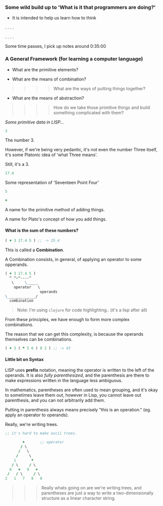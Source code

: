 ### Some wild build up to 'What is it that programmers are doing?'

- It is intended to help us learn how to think

. . . .


. . . .


Some time passes, I pick up notes around 0:35:00

### A General Framework (for learning a computer language)

- What are the primitive elements?

- What are the means of combination?

>>>> What are the ways of putting things together?

- What are the means of abstraction?

>>>> How do we take those primitive things and
     build something complicated with them?


_Some primitive data in LISP..._

```clojure
3
```

The number 3.

However, if we're being very pedantic, it's not even the number Three itself, it's some Platonic idea of 'what Three means'.

Still, it's a 3.

```clojure
17.4
```

Some representation of 'Seventeen Point Four'

```clojure
5
```

```clojure
+
```

A name for the primitive method of adding things.

A name for Plato's concept of how you add things.

#### What is the sum of these numbers?

```clojure
( + 3 17.4 5 ) ;; -> 25.4
```

This is called a **Combination**.

A Combination consists, in general, of applying an operator to some opperands.

```clojure
( + 3 17.4 5 )
  ^ ^-^----^
   \     \_____
    operator   \
                operands
\_____________/
  combination
```
> Note: I'm using `clojure` for code highlighting.. (it's a lisp after all)


From these principles, we have enough to form more complex combinations.

The reason that we can get this complexity, is because the operands themselves can be combinations.

```clojure
( + 3 ( * 5 6 ) 8 2 ) ;; -> 43
```

#### Little bit on Syntax

LISP uses **prefix** notation, meaning the operator is written to the left of the operands. It is also _fully parenthesized_, and the parenthesis are there to make expressions written in the language less ambiguous.

In mathematics, parentheses are often used to mean grouping, and it's okay to sometimes leave them out, however in Lisp, you cannot leave out parenthesis, and you can not arbitrarily add them.

Putting in parenthesis always means precisely "this is an operation." (eg. apply an operator to operands).

Really, we're writing trees.

```clojure
;; it's hard to make ascii trees.

        +       ;; operator
       / \
      /   \
     /     \
    1       *
   / \     / \
  0   +   9   +
 /   / \     / \
2   1   7   8   8

```


>>> Really whats going on are we're writing trees, and parentheses are just a way to write a two-dimensionally structure as a linear character string.
